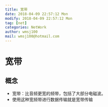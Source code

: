 ```yaml
---
title: 宽带
date: 2018-04-09 22:57:12 Mon
modify: 2018-04-09 22:57:12 Mon
tag: [net]
categories: NetWork
author: wmsj100
mail: wmsj100@hotmail.com
---
```


# 宽带

## 概念
- 宽带：比音频更宽的频带，包括了大部分电磁波。
- 使用这种宽频带进行数据传输就是宽带传输
